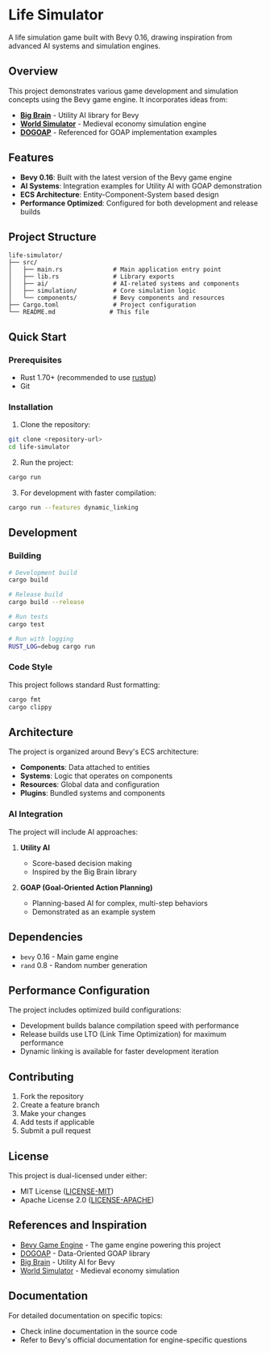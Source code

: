 # Life Simulator

A life simulation game built with Bevy 0.16, drawing inspiration from advanced AI systems and simulation engines.

## Overview

This project demonstrates various game development and simulation concepts using the Bevy game engine. It incorporates ideas from:

- **[Big Brain](https://github.com/zkat/big-brain)** - Utility AI library for Bevy
- **[World Simulator](https://github.com/jeanfbrito/world-simulator)** - Medieval economy simulation engine
- **[DOGOAP](https://github.com/victorb/dogoap)** - Referenced for GOAP implementation examples

## Features

- **Bevy 0.16**: Built with the latest version of the Bevy game engine
- **AI Systems**: Integration examples for Utility AI with GOAP demonstration
- **ECS Architecture**: Entity-Component-System based design
- **Performance Optimized**: Configured for both development and release builds

## Project Structure

```
life-simulator/
├── src/
│   ├── main.rs              # Main application entry point
│   ├── lib.rs               # Library exports
│   ├── ai/                  # AI-related systems and components
│   ├── simulation/          # Core simulation logic
│   └── components/          # Bevy components and resources
├── Cargo.toml               # Project configuration
└── README.md               # This file
```

## Quick Start

### Prerequisites

- Rust 1.70+ (recommended to use [rustup](https://rustup.rs/))
- Git

### Installation

1. Clone the repository:
```bash
git clone <repository-url>
cd life-simulator
```

2. Run the project:
```bash
cargo run
```

3. For development with faster compilation:
```bash
cargo run --features dynamic_linking
```


## Development

### Building

```bash
# Development build
cargo build

# Release build
cargo build --release

# Run tests
cargo test

# Run with logging
RUST_LOG=debug cargo run
```

### Code Style

This project follows standard Rust formatting:
```bash
cargo fmt
cargo clippy
```

## Architecture

The project is organized around Bevy's ECS architecture:

- **Components**: Data attached to entities
- **Systems**: Logic that operates on components
- **Resources**: Global data and configuration
- **Plugins**: Bundled systems and components

### AI Integration

The project will include AI approaches:

1. **Utility AI**
   - Score-based decision making
   - Inspired by the Big Brain library

2. **GOAP (Goal-Oriented Action Planning)**
   - Planning-based AI for complex, multi-step behaviors
   - Demonstrated as an example system

## Dependencies

- `bevy` 0.16 - Main game engine
- `rand` 0.8 - Random number generation

## Performance Configuration

The project includes optimized build configurations:

- Development builds balance compilation speed with performance
- Release builds use LTO (Link Time Optimization) for maximum performance
- Dynamic linking is available for faster development iteration

## Contributing

1. Fork the repository
2. Create a feature branch
3. Make your changes
4. Add tests if applicable
5. Submit a pull request

## License

This project is dual-licensed under either:

- MIT License ([LICENSE-MIT](LICENSE-MIT))
- Apache License 2.0 ([LICENSE-APACHE](LICENSE-APACHE))

## References and Inspiration

- [Bevy Game Engine](https://bevyengine.org/) - The game engine powering this project
- [DOGOAP](https://github.com/victorb/dogoap) - Data-Oriented GOAP library
- [Big Brain](https://github.com/zkat/big-brain) - Utility AI for Bevy
- [World Simulator](https://github.com/jeanfbrito/world-simulator) - Medieval economy simulation

## Documentation

For detailed documentation on specific topics:

- Check inline documentation in the source code
- Refer to Bevy's official documentation for engine-specific questions